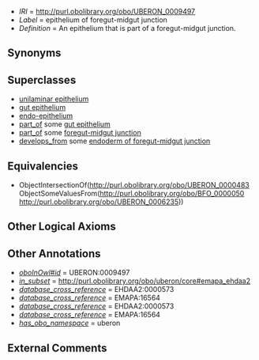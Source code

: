  * *IRI* = http://purl.obolibrary.org/obo/UBERON_0009497
 * *Label* = epithelium of foregut-midgut junction
 * *Definition* = An epithelium that is part of a foregut-midgut junction.

## Synonyms


## Superclasses

 * [unilaminar epithelium](../../UBERON/90/UBERON_0000490.md)
 * [gut epithelium](../../UBERON/29/UBERON_0003929.md)
 * [endo-epithelium](../../UBERON/11/UBERON_0005911.md)
 * [part_of](../../BFO/50/BFO_0000050.md) some [gut epithelium](../../UBERON/29/UBERON_0003929.md)
 * [part_of](../../BFO/50/BFO_0000050.md) some [foregut-midgut junction](../../UBERON/35/UBERON_0006235.md)
 * [develops_from](../../RO/02/RO_0002202.md) some [endoderm of foregut-midgut junction](../../UBERON/50/UBERON_0009550.md)

## Equivalencies

 * ObjectIntersectionOf(<http://purl.obolibrary.org/obo/UBERON_0000483> ObjectSomeValuesFrom(<http://purl.obolibrary.org/obo/BFO_0000050> <http://purl.obolibrary.org/obo/UBERON_0006235>))

## Other Logical Axioms


## Other Annotations

 * *[oboInOwl#id](../../id/oboInOwl#id.md)* = UBERON:0009497
 * *[in_subset](../../et/oboInOwl#inSubset.md)* = http://purl.obolibrary.org/obo/uberon/core#emapa_ehdaa2
 * *[database_cross_reference](../../ef/oboInOwl#hasDbXref.md)* = EHDAA2:0000573
 * *[database_cross_reference](../../ef/oboInOwl#hasDbXref.md)* = EMAPA:16564
 * *[database_cross_reference](../../ef/oboInOwl#hasDbXref.md)* = EHDAA2:0000573
 * *[database_cross_reference](../../ef/oboInOwl#hasDbXref.md)* = EMAPA:16564
 * *[has_obo_namespace](../../ce/oboInOwl#hasOBONamespace.md)* = uberon

## External Comments

